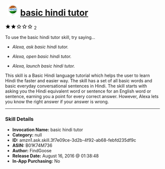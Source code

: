 # &nbsp;<img src="skill_icon" alt="basic hindi tutor icon" width="36"> [basic hindi tutor](http://alexa.amazon.com/#skills/amzn1.ask.skill.3f7e09ce-3d2b-4f92-ab68-febfd235df9c)
![2 stars](../../images/ic_star_black_18dp_1x.png)![2 stars](../../images/ic_star_black_18dp_1x.png)![2 stars](../../images/ic_star_border_black_18dp_1x.png)![2 stars](../../images/ic_star_border_black_18dp_1x.png)![2 stars](../../images/ic_star_border_black_18dp_1x.png) 2

To use the basic hindi tutor skill, try saying...

* *Alexa, ask basic hindi tutor.*

* *Alexa, open basic hindi tutor.*

* *Alexa, launch basic hindi tutor.*

This skill is a Basic Hindi language tutorial which helps the user to learn Hindi the faster and easier way. The skill has a set of all basic words and basic everyday conversational sentences in Hindi.
The skill starts with asking you the Hindi equivalent word or sentence for an English​ word or sentence, earning you a point for every correct answer. However, Alexa lets you know the right answer if your answer is wrong.

***

### Skill Details

* **Invocation Name:** basic hindi tutor
* **Category:** null
* **ID:** amzn1.ask.skill.3f7e09ce-3d2b-4f92-ab68-febfd235df9c
* **ASIN:** B01K74M736
* **Author:** FindGoose
* **Release Date:** August 16, 2016 @ 01:38:48
* **In-App Purchasing:** No
